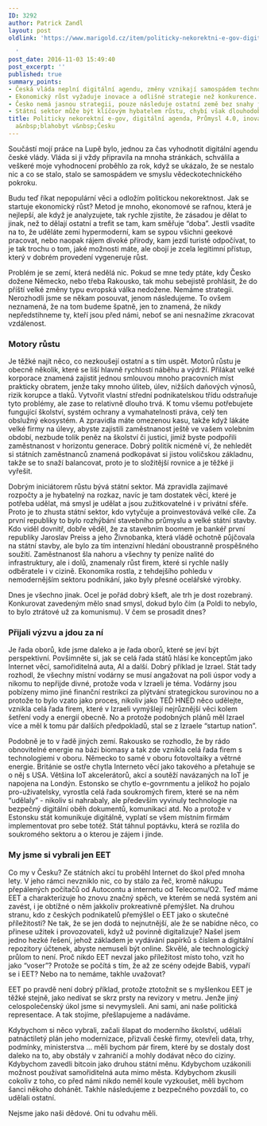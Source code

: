 ```yaml
---
ID: 3292
author: Patrick Zandl
layout: post
oldlink: 'https://www.marigold.cz/item/politicky-nekorektni-e-gov-digitalni-agenda-prumysl-4-0-inovativni-firmy-a-blahobyt-v-cesku

  '
post_date: 2016-11-03 15:49:40
post_excerpt: ''
published: true
summary_points:
- Česká vláda neplní digitální agendu, změny vznikají samospádem technologického pokroku.
- Ekonomický růst vyžaduje inovace a odlišné strategie než konkurence.
- Česko nemá jasnou strategii, pouze následuje ostatní země bez snahy je předstihnout.
- Státní sektor může být klíčovým hybatelem růstu, chybí však dlouhodobé plány a odvaha.
title: Politicky nekorektní e-gov, digitální agenda, Průmysl 4.0, inovativní firmy
  a&nbsp;blahobyt v&nbsp;Česku
---
```


Součástí mojí práce na Lupě bylo, jednou za čas vyhodnotit digitální agendu české vlády. Vláda si ji vždy připravila na mnoha stránkách, schválila a veškeré moje vyhodnocení proběhlo za rok, když se ukázalo, že se nestalo nic a co se stalo, stalo se samospádem ve smyslu vědeckotechnického pokroku. 

Budu teď říkat nepopulární věci a odložím politickou nekorektnost. Jak se startuje ekonomický růst? Metod je mnoho, ekonomové se rafnou, která je nejlepší, ale když je analyzujete, tak rychle zjistíte, že zásadou je dělat to jinak, než to dělají ostatní a trefit se tam, kam směřuje “doba”. Jestli vsadíte na to, že uděláte zemi hypermoderní, kam se sypou všichni geekové pracovat, nebo naopak rájem divoké přírody, kam jezdí turisté odpočívat, to je tak trochu o tom, jaké možnosti máte, ale obojí je zcela legitimní přístup, který v dobrém provedení vygeneruje růst. 

Problém je se zemí, která nedělá nic. Pokud se mne tedy ptáte, kdy Česko dožene Německo, nebo třeba Rakousko, tak mohu sebejistě prohlásit, že do příští velké změny typu evropská válka nedožene. Nemáme strategii. Nerozhodli jsme se někam posouvat, jenom následujeme. To ovšem neznamená, že na tom budeme špatně, jen to znamená, že nikdy nepředstihneme ty, kteří jsou před námi, neboť se ani nesnažíme zkracovat vzdálenost. 

<h3>Motory růstu</h3>

Je těžké najít něco, co nezkoušejí ostatní a s tím uspět. Motorů růstu je obecně několik, které se liší hlavně rychlostí náběhu a výdrží. Přilákat velké korporace znamená zajistit jednou smlouvou mnoho pracovních míst prakticky obratem, jenže taky mnoho úliteb, úlev, nižších daňových výnosů, rizik korupce a tlaků. Vytvořit vlastní střední podnikatelskou třídu odstraňuje tyto problémy, ale zase to relativně dlouho trvá. K tomu všemu potřebujete fungující školství, systém ochrany a vymahatelnosti práva, celý ten obslužný ekosystém. A zpravidla máte omezenou kasu, takže když lákáte velké firmy na úlevy, abyste zajistili zaměstnanost ještě ve vašem volebním období, nezbude tolik peněz na školství či justici, jimiž byste podpořili zaměstnanost v horizontu generace. Dobrý politik nicméně ví, že nehledět si státních zaměstnanců znamená podkopávat si jistou voličskou základnu, takže se to snaží balancovat, proto je to složitější rovnice a je těžké ji vyřešit. 

Dobrým iniciátorem růstu bývá státní sektor. Má zpravidla zajímavé rozpočty a je hybatelný na rozkaz, navíc je tam dostatek věcí, které je potřeba udělat, má smysl je udělat a jsou zužitkovatelné i v privátní sféře. Proto je to zhusta státní sektor, kdo vytyčuje a proinvestovává velké cíle. Za první republiky to bylo rozhýbání stavebního průmyslu a velké státní stavby. Kdo viděl dovnitř, dobře věděl, že za stavebním boomem je bankéř první republiky Jaroslav Preiss a jeho Živnobanka, která vládě ochotně půjčovala na státní stavby, ale bylo za tím intenzivní hledání oboustranně prospěšného soužití. Zaměstnanost šla nahoru a všechny ty peníze nalité do infrastruktury, ale i dolů, znamenaly růst firem, které si rychle našly odběratele i v cizině. Ekonomika rostla, z tehdejšího pohledu v nemodernějším sektoru podnikání, jako byly přesné ocelářské výrobky. 

Dnes je všechno jinak. Ocel je pořád dobrý kšeft, ale trh je dost rozebraný. Konkurovat zavedeným mělo snad smysl, dokud bylo čím (a Poldi to nebylo, to bylo ztrátové už za komunismu). V čem se prosadit dnes? 

<h3>Přijali výzvu a jdou za ní</h3>

Je řada oborů, kde jsme daleko a je řada oborů, které se jeví být perspektivní. Povšimněte si, jak se celá řada států hlásí ke konceptům jako Internet věcí, samořiditelná auta, AI a další. Dobrý příklad je Izrael. Stát tady rozhodl, že všechny místní vodárny se musí angažovat na poli úspor vody a nikomu to nepřijde divné, protože voda v Izraeli je téma. Vodárny jsou pobízeny mimo jiné finanční restrikcí za plýtvání strategickou surovinou no a protože to bylo vzato jako proces, nikoliv jako TEĎ HNED něco udělejte, vznikla celá řada firem, které v Izraeli vymýšlejí nejrůznější věci kolem šetření vody a energií obecně. No a protože podobných plánů měl Izrael více a měl k tomu pár dalších předpokladů, stal se z Izraele “startup nation”. 

Podobně je to v řadě jiných zemí. Rakousko se rozhodlo, že by rádo obnovitelné energie na bázi biomasy a tak zde vznikla celá řada firem s technologiemi v oboru. Německo to samé v oboru fotovoltaiky a větrné energie. Británie se ostře chytla Interneto věcí jako takového a přetahuje se o něj s USA. Většina IoT akcelerátorů, akcí a soutěží navázaných na IoT je napojena na Londýn. Estonsko se chytlo e-govrnmentu a jelikož ho pojalo pro-uživatelsky, vyrostla celá řada soukromých firem, které se na něm “udělaly” - nikoliv si nahrabaly, ale především vyvinuly technologie na bezpečný digitální oběh dokumentů, komunikaci atd. No a protože v Estonsku stát komunikuje digitálně, vyplatí se všem místním firmám implementovat pro sebe totéž. Stát táhnul poptávku, která se rozlila do soukromého sektoru a o kterou je zájem i jinde. 

<h3>My jsme si vybrali jen EET</h3>

Co my v Česku? Ze státních akcí tu proběhl Internet do škol před mnoha lety. V jeho rámci nevzniklo nic, co by stálo za řeč, kromě nákupu přepálených počítačů od Autocontu a internetu od Telecomu/O2. Teď máme EET a charakterizuje ho znovu značný spěch, ve kterém se nedá systém ani zavést, i je obtížné o něm jakkoliv prokreativně přemýšlet. Na druhou stranu, kdo z českých podnikatelů přemýšlel o EET jako o skutečné příležitosti? Ne tak, že se jen dodá to nejnutnější, ale že se nabídne něco, co přinese užitek i provozovateli, když už povinně digitalizuje? Našel jsem jedno hezké řešení, jehož základem je vydávání papírků s číslem a digitální repozitory účtenek, abyste nemuseli být online. Skvělé, ale technologický průlom to není. Proč nikdo EET nevzal jako příležitost místo toho, vzít ho jako “voser”? Protože se počítá s tím, že až ze scény odejde Babiš, vypaří se i EET? Nebo na to nemáme, takhle uvažovat? 

EET po pravdě není dobrý příklad, protože ztotožnit se s myšlenkou EET je těžké stejně, jako nedívat se skrz prsty na revizory v metru. Jenže jiný celospolečenský úkol jsme si nevymysleli. Ani sami, ani naše politická representace. A tak stojíme, přešlapujeme a nadáváme. 

Kdybychom si něco vybrali, začali šlapat do moderního školství, udělali patnáctiletý plán jeho modernizace, přizvali české firmy, otevřeli data, trhy, podmínky, ministerstva … měli bychom pár firem, které by se dostaly dost daleko na to, aby obstály v zahraničí a mohly dodávat něco do ciziny. Kdybychom zavedli bitcoin jako druhou státní měnu. Kdybychom uzákonili možnost používat samořiditelná auta mimo města. Kdybychom zkusili cokoliv z toho, co před námi nikdo neměl koule vyzkoušet, měli bychom šanci někoho dohánět. Takhle následujeme z bezpečného povzdálí to, co udělali ostatní. 

Nejsme jako naši dědové. Oni tu odvahu měli.